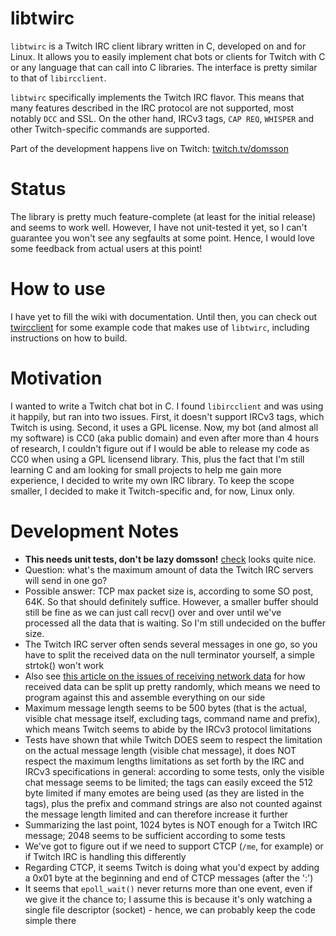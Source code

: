# libtwirc

`libtwirc` is a Twitch IRC client library written in C, developed on and for Linux. It allows you to easily implement chat bots or clients for Twitch with C or any language that can call into C libraries. The interface is pretty similar to that of `libircclient`.

`libtwirc` specifically implements the Twitch IRC flavor. This means that many features described in the IRC protocol are not supported, most notably `DCC` and SSL. On the other hand, IRCv3 tags, `CAP REQ`, `WHISPER` and other Twitch-specific commands are supported.

Part of the development happens live on Twitch: [twitch.tv/domsson](https://twitch.tv/domsson)

# Status

The library is pretty much feature-complete (at least for the initial release) and seems to work well. However, I have not unit-tested it yet, so I can't guarantee you won't see any segfaults at some point. Hence, I would love some feedback from actual users at this point! 

# How to use

I have yet to fill the wiki with documentation. Until then, you can check out [twircclient](https://github.com/domsson/twircclient) for some example code that makes use of `libtwirc`, including instructions on how to build. 

# Motivation

I wanted to write a Twitch chat bot in C. I found `libircclient` and was using it happily, but ran into two issues. First, it doesn't support IRCv3 tags, which Twitch is using. Second, it uses a GPL license. Now, my bot (and almost all my software) is CC0 (aka public domain) and even after more than 4 hours of research, I couldn't figure out if I would be able to release my code as CC0 when using a GPL licensend library. This, plus the fact that I'm still learning C and am looking for small projects to help me gain more experience, I decided to write my own IRC library. To keep the scope smaller, I decided to make it Twitch-specific and, for now, Linux only. 

# Development Notes

- **This needs unit tests, don't be lazy domsson!** [check](https://libcheck.github.io/check/web/install.html) looks quite nice.
- Question: what's the maximum amount of data the Twitch IRC servers will send in one go? 
- Possible answer: TCP max packet size is, according to some SO post, 64K. So that should definitely suffice. However, a smaller buffer should still be fine as we can just call recv() over and over until we've processed all the data that is waiting. So I'm still undecided on the buffer size.
- The Twitch IRC server often sends several messages in one go, so you have to split the received data on the null terminator yourself, a simple strtok() won't work
- Also see [this article on the issues of receiving network data](https://faq.cprogramming.com/cgi-bin/smartfaq.cgi?id=1044780608&answer=1108255660) for how received data can be split up pretty randomly, which means we need to program against this and assemble everything on our side 
- Maximum message length seems to be 500 bytes (that is the actual, visible chat message itself, excluding tags, command name and prefix), which means Twitch seems to abide by the IRCv3 protocol limitations
- Tests have shown that while Twitch DOES seem to respect the limitation on the actual message length (visible chat message), it does NOT respect the maximum lengths limitations as set forth by the IRC and IRCv3 specifications in general: according to some tests, only the visible chat message seems to be limited; the tags can easily exceed the 512 byte limited if many emotes are being used (as they are listed in the tags), plus the prefix and command strings are also not counted against the message length limited and can therefore increase it further
- Summarizing the last point, 1024 bytes is NOT enough for a Twitch IRC message; 2048 seems to be sufficient according to some tests
- We've got to figure out if we need to support CTCP (`/me`, for example) or if Twitch IRC is handling this differently
- Regarding CTCP, it seems Twitch is doing what you'd expect by adding a 0x01 byte at the beginning and end of CTCP messages (after the ':')
- It seems that `epoll_wait()` never returns more than one event, even if we give it the chance to; I assume this is because it's only watching a single file descriptor (socket) - hence, we can probably keep the code simple there
